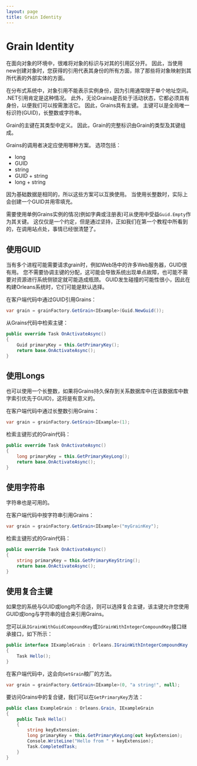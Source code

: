 ```yaml
---
layout: page
title: Grain Identity
---
```


# Grain Identity

在面向对象的环境中，很难将对象的标识与对其的引用区分开。 因此，当使用new创建对象时，您获得的引用代表其身份的所有方面，除了那些将对象映射到其所代表的外部实体的方面。

在分布式系统中，对象引用不能表示实例身份，因为引用通常限于单个地址空间。 .NET引用肯定是这种情况。 此外，无论Grains是否处于活动状态，它都必须具有身份，以便我们可以按需激活它。 因此，Grains具有主键。 主键可以是全局唯一标识符(GUID)，长整数或字符串。

Grain的主键在其类型中定义。 因此，Grain的完整标识由Grain的类型及其键组成。

Grains的调用者决定应使用哪种方案。 选项包括：

* long
* GUID
* string
* GUID + string
* long + string

因为基础数据是相同的，所以这些方案可以互换使用。 当使用长整数时，实际上会创建一个GUID并用零填充。

需要使用单例Grains实例的情况(例如字典或注册表)可从使用中受益`Guid.Empty`作为其关键。 这仅仅是一个约定，但是通过坚持，正如我们在第一个教程中所看到的，在调用站点处，事情已经很清楚了。

## 使用GUID

当有多个进程可能需要请求grain时，例如Web场中的许多Web服务器，GUID很有用。 您不需要协调主键的分配，这可能会导致系统出现单点故障，也可能不需要对资源进行系统侧锁定就可能造成瓶颈。 GUID发生碰撞的可能性很小，因此在构建Orleans系统时，它们可能是默认选择。

在客户端代码中通过GUID引用Grains：

``` csharp
var grain = grainFactory.GetGrain<IExample>(Guid.NewGuid());
```

从Grains代码中检索主键：

``` csharp
public override Task OnActivateAsync()
{
    Guid primaryKey = this.GetPrimaryKey();
    return base.OnActivateAsync();
}
```

## 使用Longs

也可以使用一个长整数，如果将Grains持久保存到关系数据库中(在该数据库中数字索引优先于GUID)，这将是有意义的。

在客户端代码中通过长整数引用Grains：

``` csharp
var grain = grainFactory.GetGrain<IExample>(1);
```

检索主键形式的Grain代码：

``` csharp
public override Task OnActivateAsync()
{
    long primaryKey = this.GetPrimaryKeyLong();
    return base.OnActivateAsync();
}
```

## 使用字符串

字符串也是可用的。

在客户端代码中按字符串引用Grains：

``` csharp
var grain = grainFactory.GetGrain<IExample>("myGrainKey");
```

检索主键形式的Grain代码：

``` csharp
public override Task OnActivateAsync()
{
    string primaryKey = this.GetPrimaryKeyString();
    return base.OnActivateAsync();
}
```
## 使用复合主键

如果您的系统与GUID或long均不合适，则可以选择复合主键，该主键允许您使用GUID或long与字符串的组合来引用Grains。

您可以从`IGrainWithGuidCompoundKey`或`IGrainWithIntegerCompoundKey`接口继承接口，如下所示：

``` csharp
public interface IExampleGrain : Orleans.IGrainWithIntegerCompoundKey
{
    Task Hello();
}
```

在客户端代码中，这会向`GetGrain`粮厂的方法。

``` csharp
var grain = grainFactory.GetGrain<IExample>(0, "a string!", null);
```

要访问Grains中的复合键，我们可以在`GetPrimaryKey`方法：

``` csharp
public class ExampleGrain : Orleans.Grain, IExampleGrain
{
    public Task Hello()
    {
        string keyExtension;
        long primaryKey = this.GetPrimaryKeyLong(out keyExtension);
        Console.WriteLine("Hello from " + keyExtension);
        Task.CompletedTask;
    }
}
```

